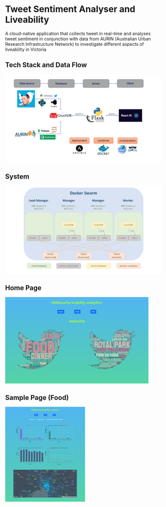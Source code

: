 # Tweet Sentiment Analyser and Liveability

A cloud-native application that collects tweet in real-time and analyses tweet sentiment in conjunction with data from AURIN (Australian Urban Research Infrastructure Network) to investigate different aspects of liveability in Victoria

## Tech Stack and Data Flow
![tech stack](/imgs/tech-stack.png)

## System
![system](/imgs/system.png)

## Home Page
![home](/imgs/home.png)

## Sample Page (Food)
![food](/imgs/food.png)
